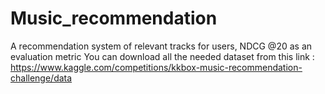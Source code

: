 # Music_recommendation
A recommendation system of relevant tracks for users, NDCG @20 as an evaluation metric
You can download all the needed dataset from this link : https://www.kaggle.com/competitions/kkbox-music-recommendation-challenge/data
